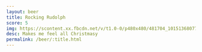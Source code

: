 ```yaml
---
layout: beer
title: Rocking Rudolph
score: 5
img: https://scontent.xx.fbcdn.net/v/t1.0-0/p480x480/481704_10151368077713745_2078288487_n.jpg?oh=1c4d108d7f04b71287e673d2f54665e8&oe=588E6690
desc: Makes me feel all Christmasy
permalink: /beer/:title.html
---
```

